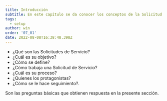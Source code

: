 ```yaml
---
title: Introducción
subtitle: En este capítulo se da conocer los conceptos de la Solicitud de Servicio y su gestión en AM
tags:
  - setup
author: win
order: '07_01'
date: 2022-08-08T16:38:48.398Z
---
```


- ¿Qué son las Solicitudes de Servicio?
- ¿Cuál es su objetivo?
- ¿Cómo se define?
- ¿Cómo trabaja una Solicitud de Servicio?
- ¿Cuál es su proceso?
- ¿Quienes los protagonistas?
- ¿Cómo se le hace seguimiento?.

Son las preguntas básicas que obtienen respuesta en la presente sección.
